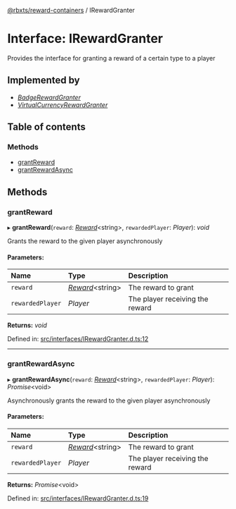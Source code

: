 [@rbxts/reward-containers](../README.md) / IRewardGranter

# Interface: IRewardGranter

Provides the interface for granting a reward of a certain type to a player

## Implemented by

* [*BadgeRewardGranter*](../classes/badgerewardgranter.md)
* [*VirtualCurrencyRewardGranter*](../classes/virtualcurrencyrewardgranter.md)

## Table of contents

### Methods

- [grantReward](irewardgranter.md#grantreward)
- [grantRewardAsync](irewardgranter.md#grantrewardasync)

## Methods

### grantReward

▸ **grantReward**(`reward`: [*Reward*](../README.md#reward)<string\>, `rewardedPlayer`: *Player*): *void*

Grants the reward to the given player asynchronously

#### Parameters:

Name | Type | Description |
:------ | :------ | :------ |
`reward` | [*Reward*](../README.md#reward)<string\> | The reward to grant   |
`rewardedPlayer` | *Player* | The player receiving the reward    |

**Returns:** *void*

Defined in: [src/interfaces/IRewardGranter.d.ts:12](https://github.com/Bytebit-Org/roblox-RewardContainers/blob/7501d5d/src/interfaces/IRewardGranter.d.ts#L12)

___

### grantRewardAsync

▸ **grantRewardAsync**(`reward`: [*Reward*](../README.md#reward)<string\>, `rewardedPlayer`: *Player*): *Promise*<void\>

Asynchronously grants the reward to the given player asynchronously

#### Parameters:

Name | Type | Description |
:------ | :------ | :------ |
`reward` | [*Reward*](../README.md#reward)<string\> | The reward to grant   |
`rewardedPlayer` | *Player* | The player receiving the reward    |

**Returns:** *Promise*<void\>

Defined in: [src/interfaces/IRewardGranter.d.ts:19](https://github.com/Bytebit-Org/roblox-RewardContainers/blob/7501d5d/src/interfaces/IRewardGranter.d.ts#L19)
